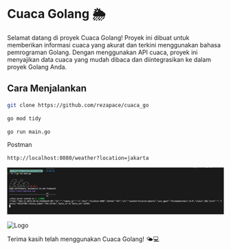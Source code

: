 
# Cuaca Golang 🌦️

Selamat datang di proyek Cuaca Golang! Proyek ini dibuat untuk memberikan informasi cuaca yang akurat dan terkini menggunakan bahasa pemrograman Golang. Dengan menggunakan API cuaca, proyek ini menyajikan data cuaca yang mudah dibaca dan diintegrasikan ke dalam proyek Golang Anda.

## Cara Menjalankan

```bash
git clone https://github.com/rezapace/cuaca_go
```

```bash
go mod tidy
```

```bash
go run main.go
```

Postman 

```bash
http://localhost:8080/weather?location=jakarta
```

![Logo](https://github.com/rezapace/cuaca_go/blob/main/output/runing%20echo.jpg?raw=true)

![Logo](https://github.com/rezapace/cuaca_go/blob/main/output/apostman%20output.jpg?raw=true)


Terima kasih telah menggunakan Cuaca Golang! 🌤️💻
